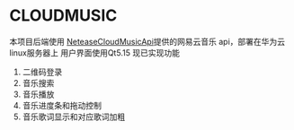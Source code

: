 # CLOUDMUSIC
本项目后端使用 [NeteaseCloudMusicApi](https://githubfast.com/Binaryify/NeteaseCloudMusicApi)提供的网易云音乐 api，部署在华为云linux服务器上
用户界面使用Qt5.15
现已实现功能
1) 二维码登录
2) 音乐搜索
3) 音乐播放
4) 音乐进度条和拖动控制
5) 音乐歌词显示和对应歌词加粗
